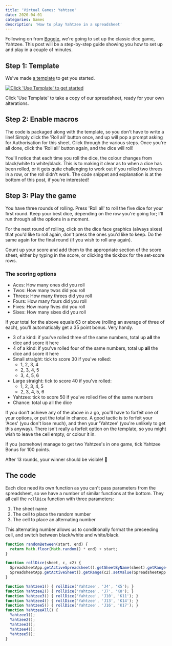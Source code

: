 ```yaml
---
title: 'Virtual Games: Yahtzee'
date: 2020-04-01
categories: Games
description: 'How to play Yahtzee in a spreadsheet'
---
```


Following on from [Boggle](/blog/virtual-games-boggle), we're going to set up the classic dice game, Yahtzee. This post will be a step-by-step guide showing you how to set up and play in a couple of minutes.

## Step 1: Template

We've made [a template](https://docs.google.com/spreadsheets/d/1fPskW7hVvbxWcOXo3Zydx8K--d2jXhWUScaTyCmbhMw/template/preview) to get you started.

[![Click 'Use Template' to get started](/images/blog/game-yahtzee-template.png)](https://docs.google.com/spreadsheets/d/1fPskW7hVvbxWcOXo3Zydx8K--d2jXhWUScaTyCmbhMw/template/preview)

Click 'Use Template' to take a copy of our spreadsheet, ready for your own alterations.

## Step 2: Enable macros

The code is packaged along with the template, so you don't have to write a line! Simply click the 'Roll all' button once, and up will pop a prompt asking for Authorisation for this sheet. Click through the various steps. Once you're all done, click the 'Roll all' button again, and the dice will roll!

You'll notice that each time you roll the dice, the colour changes from black/white to white/black. This is to making it clear as to when a dice has been rolled, or it gets quite challenging to work out if you rolled two threes in a row, or the roll didn't work. The code snippet and explanation is at the bottom of this post, if you're interested!

## Step 3: Play the game

You have three rounds of rolling. Press 'Roll all' to roll the five dice for your first round. Keep your best dice, depending on the row you're going for; I'll run through all the options in a moment.

For the next round of rolling, click on the dice face graphics (always sixes) that you'd like to roll again, don't press the ones you'd like to keep. Do the same again for the final round (if you wish to roll any again).

Count up your score and add them to the appropriate section of the score sheet, either by typing in the score, or clicking the tickbox for the set-score rows.

### The scoring options

- Aces: How many ones did you roll
- Twos: How many twos did you roll
- Threes: How many threes did you roll
- Fours: How many fours did you roll
- Fives: How many fives did you roll
- Sixes: How many sixes did you roll

If your total for the above equals 63 or above (rolling an average of three of each), you'll automatically get a 35 point bonus. Very handy.

- 3 of a kind: if you've rolled three of the same numbers, total up **all** the dice and score it here
- 4 of a kind: if you've rolled four of the same numbers, total up **all** the dice and score it here
- Small straight: tick to score 30 if you've rolled:
  - 1, 2, 3, 4
  - 2, 3, 4, 5
  - 3, 4, 5, 6
- Large straight: tick to score 40 if you've rolled:
  - 1, 2, 3, 4, 5
  - 2, 3, 4, 5, 6
- Yahtzee: tick to score 50 if you've rolled five of the same numbers
- Chance: total up all the dice

If you don't achieve any of the above in a go, you'll have to forfeit one of your options, or put the total in chance. A good tactic is to forfeit your 'Aces' (you don't lose much), and then your 'Yahtzee' (you're unlikely to get this anyway). There isn't really a forfeit option on the template, so you might wish to leave the cell empty, or colour it in.

If you (somehow) manage to get two Yahtzee's in one game, tick Yahtzee Bonus for 100 points.

After 13 rounds, your winner should be visible! 🎉

## The code

Each dice need its own function as you can't pass parameters from the spreadsheet, so we have a number of similar functions at the bottom. They all call the `rollDice` function with three parameters:

1. The sheet name
2. The cell to place the random number
3. The cell to place an alternating number

This alternating number allows us to conditionally format the preceeding cell, and switch between black/white and white/black.

```js
function randomBetween(start, end) {
  return Math.floor(Math.random() * end) + start;
}

function rollDice(sheet, c, c2) {
  SpreadsheetApp.getActiveSpreadsheet().getSheetByName(sheet).getRange(c).setValue(randomBetween(1, 6));
  SpreadsheetApp.getActiveSheet().getRange(c2).setValue(SpreadsheetApp.getActiveSheet().getRange(c2).getValue() == '0' ? '1' : '0');
}

function Yahtzee1() { rollDice('Yahtzee', 'J4', 'K5'); }
function Yahtzee2() { rollDice('Yahtzee', 'J7', 'K8'); }
function Yahtzee3() { rollDice('Yahtzee', 'J10', 'K11'); }
function Yahtzee4() { rollDice('Yahtzee', 'J13', 'K14'); }
function Yahtzee5() { rollDice('Yahtzee', 'J16', 'K17'); }
function YahtzeeAll() {
  Yahtzee1();
  Yahtzee2();
  Yahtzee3();
  Yahtzee4();
  Yahtzee5();
}
```